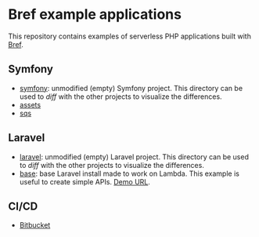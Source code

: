 # Bref example applications

This repository contains examples of serverless PHP applications built with [Bref](https://bref.sh).

## Symfony

- [symfony](Symfony/symfony): unmodified (empty) Symfony project.
  This directory can be used to _diff_ with the other projects to visualize the differences.
- [assets](Symfony/assets)
- [sqs](Symfony/sqs)

## Laravel

- [laravel](Laravel/laravel): unmodified (empty) Laravel project.
  This directory can be used to _diff_ with the other projects to visualize the differences.
- [base](Laravel/base): base Laravel install made to work on Lambda.
  This example is useful to create simple APIs.
  [Demo URL](https://rzjvk1cad3.execute-api.us-east-1.amazonaws.com/dev).

## CI/CD

- [Bitbucket](CI/Bitbucket)
